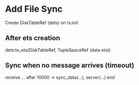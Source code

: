 # Add File Sync
Create DiskTableRef (dets) on ts:init

## After ets creation
dets:to_ets(DiskTableRef, TupleSpaceRef (data ets))

## Sync when no message arrives (timeout)

receive
	...
after
	10000 -> sync_data(...), server(...)
end
